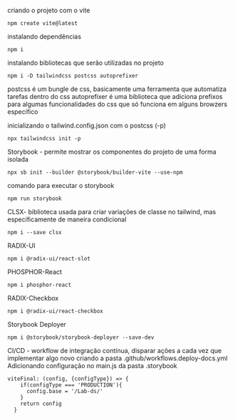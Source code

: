 criando o projeto com o vite
```
npm create vite@latest
```
instalando dependências
```
npm i
```
instalando bibliotecas que serão utilizadas no projeto
```
npm i -D tailwindcss postcss autoprefixer
```
postcss é um bungle de css, basicamente uma ferramenta que automatiza tarefas dentro do css
autoprefixer é uma biblioteca que adiciona prefixos para algumas funcionalidades do css que só funciona em alguns browzers especifico

inicializando o tailwind.config.json com o postcss (-p)
```
npx tailwindcss init -p
```
Storybook -  permite mostrar os componentes do projeto de uma forma isolada
```
npx sb init --builder @storybook/builder-vite --use-npm
```
comando para executar o storybook
```
npm run storybook
```
CLSX- biblioteca usada para criar variações de classe no tailwind, mas especificamente de maneira condicional
```
npm i --save clsx
```
RADIX-UI
```
npm i @radix-ui/react-slot
```
PHOSPHOR-React
```
npm i phosphor-react
```
RADIX-Checkbox
```
npm i @radix-ui/react-checkbox
```
Storybook Deployer
```
npm i @storybook/storybook-deployer --save-dev
```
CI/CD - workflow de integração contínua, disparar ações a cada vez que implementar algo novo
criando a pasta .github/workflows.deploy-docs.yml
Adicionando configuração no main.js da pasta .storybook
```
viteFinal: (config, {configType}) => {
    if(configType === 'PRODUCTION'){
      config.base = '/Lab-ds/'
    }
    return config
  }
```
